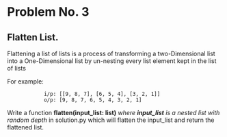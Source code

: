 # Problem No. 3

## Flatten List.
Flattening a list of lists is a process of transforming a two-Dimensional list into a One-Dimensional list by un-nesting every list element kept in the list of lists

For example:
    
                i/p: [[9, 8, 7], [6, 5, 4], [3, 2, 1]] 
                o/p: [9, 8, 7, 6, 5, 4, 3, 2, 1]

Write a function **flatten(input_list: list)** *where **input_list** is a nested list with random depth*  in solution.py which will flatten the input_list and return the flattened list.
